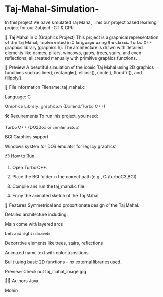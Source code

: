 # Taj-Mahal-Simulation-
In this project we have simulated Taj Mahal, This our project based learning project for our Subject : GT &amp; GPU.

🕌 Taj Mahal in C (Graphics Project)
This project is a graphical representation of the Taj Mahal, implemented in C language using the classic Turbo C++ graphics library (graphics.h). The architecture is drawn with detailed elements like domes, pillars, windows, gates, trees, stairs, and even reflections, all created manually with primitive graphics functions.

🎨 Preview
A beautiful simulation of the iconic Taj Mahal using 2D graphics functions such as line(), rectangle(), ellipse(), circle(), floodfill(), and fillpoly().

<!-- Optional: Add a screenshot of the output if you want -->

📁 File Information
Filename: taj_mahal.c

Language: C

Graphics Library: graphics.h (Borland/Turbo C++)

🛠️ Requirements
To run this project, you need:

Turbo C++ (DOSBox or similar setup)

BGI Graphics support

Windows system (or DOS emulator for legacy graphics)

📦 How to Run
1. Open Turbo C++.

2. Place the BGI folder in the correct path (e.g., C:\TurboC3\BGI).

3. Compile and run the taj_mahal.c file.

4. Enjoy the animated sketch of the Taj Mahal.

🌟 Features
Symmetrical and proportionate design of the Taj Mahal.

Detailed architecture including:

Main dome with layered arcs

Left and right minarets

Decorative elements like trees, stairs, reflections

Animated name text with color transitions

Built using basic 2D functions – no external libraries used.

Preview:
Check out taj_mahal_image.jpg

👩‍💻 Authors
Jaya

Mohini
